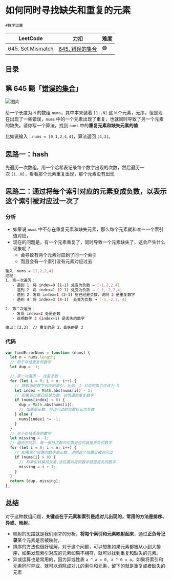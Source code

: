 
# 如何同时寻找缺失和重复的元素

`#数学运算`

|LeetCode|力扣|难度|
|---|---|---|
|[645. Set Mismatch](https://leetcode.com/problems/set-mismatch/)|[645. 错误的集合](https://leetcode.cn/problems/set-mismatch/)|🟢|



## 目录
<!-- toc -->
 ## 第 645 题「[错误的集合](https://leetcode.cn/problems/set-mismatch)」 

![图片](https://832-1310531898.cos.ap-beijing.myqcloud.com/999.%20Obsidian@832/files/20241120-8.png)

给一个长度为 `N` 的数组 `nums`，其中本来装着 `[1..N]` 这 `N` 个元素，无序。但是现在出现了一些错误，`nums` 中的一个元素出现了重复，也就同时导致了另一个元素的缺失。请你写一个算法，找到 `nums` 中的**重复元素和缺失元素的值**

比如说输入：`nums = [0,1,2,4,4]`，算法返回 `[4,3]`。

## 思路一：hash

先遍历一次数组，用一个哈希表记录每个数字出现的次数，然后遍历一次 `[1..N]`，看看那个元素重复出现，那个元素没有出现


## 思路二：通过将每个索引对应的元素变成负数，以表示这个索引被对应过一次了

### 分析

- 如果说 `nums` 中不存在重复元素和缺失元素，那么每个元素就和唯一一个索引值对应，
- 现在的问题是，有一个元素重复了，同时导致一个元素缺失了，这会产生什么现象呢？
	- 会导致有两个元素对应到了同一个索引
	- 而且会有一个索引没有元素对应过去


```bash
输入：nums = [1,2,2,4]
过程：
1. 第一次遍历：
   - 遇到 1：将 index=0 (1-1) 处变为负数 → [-1,2,2,4]
   - 遇到 2：将 index=1 (2-1) 处变为负数 → [-1,-2,2,4]
   - 遇到 2：发现 index=1 (2-1) 处已经是负数，说明 2 是重复数字
   - 遇到 4：将 index=3 (4-1)  处变为负数 → [-1,-2,2,-4]

2. 第二次遍历：
   - 发现 index=2 处是正数
   - 说明数字 3 (index+1) 是丢失的数字

输出：[2,3]  // 重复的是 2，丢失的是 3

```

### 代码

```javascript
var findErrorNums = function (nums) {
  let n = nums.length;
  // 用于存储重复的数字
  let dup = -1;

  // 第一次遍历 - 找重复数：
  for (let i = 0; i < n; i++) {
    // 获取当前数字对应的索引，比如 -2 对应的索引应该为 3
    let index = Math.abs(nums[i]) - 1;
    // 如果该位置已经是负数，说明遇到重复数字
    if (nums[index] < 0) {
      dup = Math.abs(nums[i]);
      // 如果是正数，将访问过的位置标记为负数
    } else {
      nums[index] *= -1;
    }
  }
  // 用于存储丢失的数字
  let missing = -1;
  // 遍历完成后，唯一保持正数的位置对应的就是丢失的数字
  for (let i = 0; i < n; i++) {
    // 如果某个位置的数字是正数，说明这个位置没被访问过
    if (nums[i] > 0) {
      // 将索引转换成元素,该位置对应的数字就是丢失的数字
      missing = i + 1;
    }
  }
  return [dup, missing];
};
```

## 总结


对于这种数组问题，**关键点在于元素和索引是成对儿出现的，常用的方法是排序、异或、映射**。

- 映射的思路就是我们刚才的分析，**将每个索引和元素映射起来**，通过**正负号记录**某个元素是否被映射。
- 排序的方法也很好理解，对于这个问题，可以想象如果元素都被从小到大排序，如果发现索引对应的元素如果不相符，就可以找到重复和缺失的元素。
- 异或运算也是常用的，因为异或性质 `a ^ a = 0, a ^ 0 = a`，如果将索引和元素同时异或，就可以消除成对儿的索引和元素，留下的就是重复或者缺失的元素

